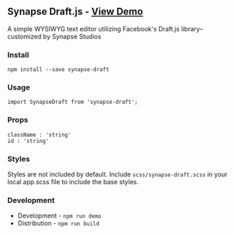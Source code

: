 Synapse Draft.js - [View Demo](http://synapsestudios.github.io/synapse-draft/)
----
A simple WYSIWYG text editor utilizing Facebook's Draft.js library– customized by Synapse Studios

### Install
`npm install --save synapse-draft`

### Usage
`import SynapseDraft from 'synapse-draft';`

### Props
```
className : 'string'
id : 'string'
```

### Styles
Styles are not included by default. Include `scss/synapse-draft.scss` in your local app.scss file to include the base styles.

### Development
* Development - `npm run demo`
* Distribution - `npm run build`
